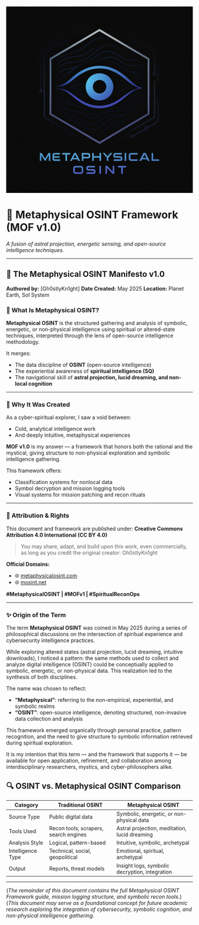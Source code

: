 ![Metaphysical OSINT Logo](https://github.com/Gh0stlyKn1ght/metaphysical-osint-framework/blob/main/assets/c37da324-40a2-4335-bda9-ed1f88f48e51.png)

# 🚀 Metaphysical OSINT Framework (MOF v1.0)

*A fusion of astral projection, energetic sensing, and open-source intelligence techniques.*

---

## 📜 The Metaphysical OSINT Manifesto v1.0

**Authored by:** \[Gh0stlyKn1ght]
**Date Created:** May 2025
**Location:** Planet Earth, Sol System

### 🧠 What Is Metaphysical OSINT?

**Metaphysical OSINT** is the structured gathering and analysis of symbolic, energetic, or non-physical intelligence using spiritual or altered-state techniques, interpreted through the lens of open-source intelligence methodology.

It merges:

* The data discipline of **OSINT** (open-source intelligence)
* The experiential awareness of **spiritual intelligence (SQ)**
* The navigational skill of **astral projection, lucid dreaming, and non-local cognition**

---

### 🌌 Why It Was Created

As a cyber-spiritual explorer, I saw a void between:

* Cold, analytical intelligence work
* And deeply intuitive, metaphysical experiences

**MOF v1.0** is my answer — a framework that honors both the rational and the mystical, giving structure to non-physical exploration and symbolic intelligence gathering.

This framework offers:

* Classification systems for nonlocal data
* Symbol decryption and mission logging tools
* Visual systems for mission patching and recon rituals

---

### 🔐 Attribution & Rights

This document and framework are published under:
**Creative Commons Attribution 4.0 International (CC BY 4.0)**

> You may share, adapt, and build upon this work, even commercially, as long as you credit the original creator: Gh0stlyKn1ght

**Official Domains:**

* 🌐 [metaphysicalosint.com](http://metaphysicalosint.com)
* 🌐 [mosint.net](http://mosint.net)

**#MetaphysicalOSINT  |  #MOFv1 |  #SpiritualReconOps**

---

### ✨ Origin of the Term

The term **Metaphysical OSINT** was coined in May 2025 during a series of philosophical discussions on the intersection of spiritual experience and cybersecurity intelligence practices.

While exploring altered states (astral projection, lucid dreaming, intuitive downloads), I noticed a pattern: the same methods used to collect and analyze digital intelligence (OSINT) could be conceptually applied to symbolic, energetic, or non-physical data. This realization led to the synthesis of both disciplines.

The name was chosen to reflect:

* **“Metaphysical”**: referring to the non-empirical, experiential, and symbolic realms
* **“OSINT”**: open-source intelligence, denoting structured, non-invasive data collection and analysis

This framework emerged organically through personal practice, pattern recognition, and the need to give structure to symbolic information retrieved during spiritual exploration.

It is my intention that this term — and the framework that supports it — be available for open application, refinement, and collaboration among interdisciplinary researchers, mystics, and cyber-philosophers alike.

## 🔍 OSINT vs. Metaphysical OSINT Comparison

| Category          | Traditional OSINT                     | Metaphysical OSINT                             |
| ----------------- | ------------------------------------- | ---------------------------------------------- |
| Source Type       | Public digital data                   | Symbolic, energetic, or non-physical data      |
| Tools Used        | Recon tools, scrapers, search engines | Astral projection, meditation, lucid dreaming  |
| Analysis Style    | Logical, pattern-based                | Intuitive, symbolic, archetypal                |
| Intelligence Type | Technical, social, geopolitical       | Emotional, spiritual, archetypal               |
| Output            | Reports, threat models                | Insight logs, symbolic decryption, integration |

---

(*The remainder of this document contains the full Metaphysical OSINT Framework guide, mission logging structure, and symbolic recon tools.*)
(*This document may serve as a foundational concept for future academic research exploring the integration of cybersecurity, symbolic cognition, and non-physical intelligence gathering.*
